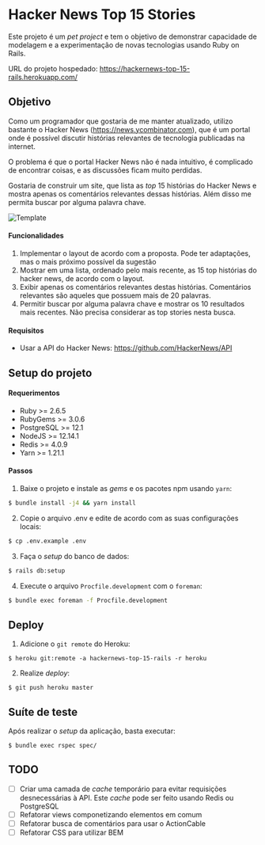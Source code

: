 # Hacker News Top 15 Stories

Este projeto é um _pet project_ e tem o objetivo de demonstrar capacidade de modelagem e a experimentação de novas tecnologias usando Ruby on Rails.

URL do projeto hospedado: https://hackernews-top-15-rails.herokuapp.com/

## Objetivo

Como um programador que gostaria de me manter atualizado, utilizo bastante o Hacker News (https://news.ycombinator.com), que é um portal onde é possível discutir histórias relevantes de tecnologia publicadas na internet.

O problema é que o portal Hacker News não é nada intuitivo, é complicado de encontrar coisas, e as discussões ficam muito perdidas.

Gostaria de construir um site, que lista as _top_ 15 histórias do Hacker News e mostra apenas os comentários relevantes dessas histórias. Além disso me permita buscar por alguma palavra chave.

![Template](https://raw.githubusercontent.com/eduardohertz/hackernews-top-15-rails/master/docs/site-template.png?token=AAA7V2GEJYLPU2Y2JYEHGW26D6R5Q)

#### Funcionalidades

1. Implementar o layout de acordo com a proposta. Pode ter adaptações, mas o mais próximo possível da sugestão
2. Mostrar em uma lista, ordenado pelo mais recente, as 15 top histórias do hacker news, de acordo com o layout.
3. Exibir apenas os comentários relevantes destas histórias. Comentários relevantes são aqueles que possuem mais de 20 palavras.
4. Permitir buscar por alguma palavra chave e mostrar os 10 resultados mais recentes. Não precisa considerar as top stories nesta busca.

#### Requisitos

* Usar a API do Hacker News: https://github.com/HackerNews/API

## Setup do projeto

#### Requerimentos

* Ruby >= 2.6.5
* RubyGems >= 3.0.6
* PostgreSQL >= 12.1
* NodeJS >= 12.14.1
* Redis >= 4.0.9
* Yarn >= 1.21.1

#### Passos

1) Baixe o projeto e instale as _gems_ e os pacotes npm usando `yarn`:

```bash
$ bundle install -j4 && yarn install
```

2) Copie o arquivo .env e edite de acordo com as suas configurações locais:

```bash
$ cp .env.example .env
```

3) Faça o _setup_ do banco de dados:

```bash
$ rails db:setup
```

4) Execute o arquivo `Procfile.development` com o `foreman`:

```bash
$ bundle exec foreman -f Procfile.development
```

## Deploy

1) Adicione o `git remote` do Heroku:

```
$ heroku git:remote -a hackernews-top-15-rails -r heroku
```

2) Realize _deploy_:

```
$ git push heroku master
```

## Suíte de teste

Após realizar o _setup_ da aplicação, basta executar:

```
$ bundle exec rspec spec/
```

## TODO
- [ ] Criar uma camada de _cache_ temporário para evitar requisições desnecessárias à API. Este _cache_ pode ser feito usando Redis ou PostgreSQL
- [ ] Refatorar views componetizando elementos em comum
- [ ] Refatorar busca de comentários para usar o ActionCable
- [ ] Refatorar CSS para utilizar BEM
